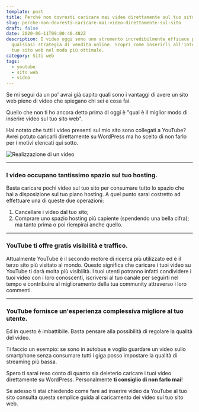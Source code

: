 ```yaml
---
template: post
title: Perché non dovresti caricare mai video direttamente sul tuo sito
slug: perche-non-dovresti-caricare-mai-video-direttamente-sul-sito
draft: false
date: 2020-06-11T09:00:40.482Z
description: I video oggi sono uno strumento incredibilmente efficace per
  qualsiasi strategia di vendita online. Scopri come inserirli all'interno del
  tuo sito web nel modo più ottimale.
category: Siti web
tags:
  - youtube
  - sito web
  - video
---
```

Se mi segui da un po' avrai già capito quali sono i vantaggi di avere un sito web pieno di video che spiegano chi sei e cosa fai.

Quello che non ti ho ancora detto prima di oggi è "qual è il miglior modo di inserire video sul tuo sito web".

Hai notato che tutti i video presenti sul mio sito sono collegati a YouTube? Avrei potuto caricarli direttamente su WordPress ma ho scelto di non farlo per i motivi elencati qui sotto.

![Realizzazione di un video](/media/pablo-camera-access.png)

- - -

### I video occupano tantissimo spazio sul tuo hosting.

Basta caricare pochi video sul tuo sito per consumare tutto lo spazio che hai a disposizione sul tuo piano hosting. A quel punto sarai costretto ad effettuare una di queste due operazioni:

1. Cancellare i video dal tuo sito;
2. Comprare uno spazio hosting più capiente (spendendo una bella cifra); ma tanto prima o poi riempirai anche quello.

- - -

### YouTube ti offre gratis visibilità e traffico.

Attualmente YouTube è il secondo motore di ricerca più utilizzato ed è il terzo sito più visitato al mondo. Questo significa che caricare i tuoi video su YouTube ti darà molta più visibilità. I tuoi utenti potranno infatti condividere i tuoi video con i loro conoscenti, iscriversi al tuo canale per seguirti nel tempo e contribuire al miglioramento della tua community attraverso i loro commenti.

- - -

### YouTube fornisce un'esperienza complessiva migliore al tuo utente.

Ed in questo è imbattibile. Basta pensare alla possibilità di regolare la qualità del video. 

Ti faccio un esempio: se sono in autobus e voglio guardare un video sullo smartphone senza consumare tutti i giga posso impostare la qualità di streaming più bassa.

Spero ti sarai reso conto di quanto sia deleterio caricare i tuoi video direttamente su WordPress. Personalmente **ti consiglio di non farlo mai**!

Se adesso ti stai chiedendo come fare ad inserire video da YouTube al tuo sito consulta questa semplice guida al caricamento dei video sul tuo sito web.